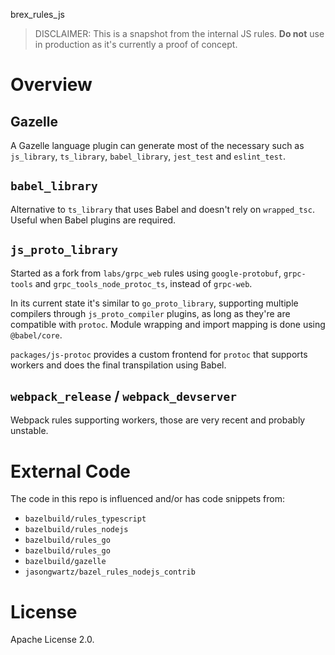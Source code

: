 brex_rules_js

> DISCLAIMER: This is a snapshot from the internal JS rules. **Do not** use in production as it's currently a proof of concept.

# Overview

## Gazelle

A Gazelle language plugin can generate most of the necessary such as `js_library`, `ts_library`, `babel_library`, `jest_test` and `eslint_test`.

## `babel_library`

Alternative to `ts_library` that uses Babel and doesn't rely on `wrapped_tsc`. Useful when Babel plugins are required.

## `js_proto_library`

Started as a fork from `labs/grpc_web` rules using `google-protobuf`, `grpc-tools` and `grpc_tools_node_protoc_ts`, instead of `grpc-web`.

In its current state it's similar to `go_proto_library`, supporting multiple compilers through `js_proto_compiler` plugins, as long as they're are compatible with `protoc`. Module wrapping and import mapping is done using `@babel/core`.

`packages/js-protoc` provides a custom frontend for `protoc` that supports workers and does the final transpilation using Babel.

## `webpack_release` / `webpack_devserver`

Webpack rules supporting workers, those are very recent and probably unstable.

# External Code

The code in this repo is influenced and/or has code snippets from:

* `bazelbuild/rules_typescript`
* `bazelbuild/rules_nodejs`
* `bazelbuild/rules_go`
* `bazelbuild/rules_go`
* `bazelbuild/gazelle`
* `jasongwartz/bazel_rules_nodejs_contrib`

# License

Apache License 2.0.
